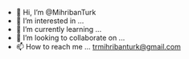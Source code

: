 - 👋 Hi, I’m @MihribanTurk
- 👀 I’m interested in ...
- 🌱 I’m currently learning ...
- 💞️ I’m looking to collaborate on ...
- 📫 How to reach me ... trmihribanturk@gmail.com 

<!---
MihribanTurk/MihribanTurk is a ✨ special ✨ repository because its `README.md` (this file) appears on your GitHub profile.
You can click the Preview link to take a look at your changes.
--->
